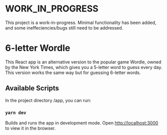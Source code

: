 # WORK_IN_PROGRESS

This project is a work-in-progress. Minimal functionality has been added, and some ineffeciencies/bugs still need to be addressed.

# 6-letter Wordle

This React app is an alternative version to the popular game Wordle, owned by the New York Times, which gives you a 5-letter word to guess every day.\
This version works the same way but for guessing 6-letter words.

## Available Scripts

In the project directory /app, you can run:

### `yarn dev`

Builds and runs the app in development mode.
Open [http://localhost:3000](http://localhost:3000) to view it in the browser.
